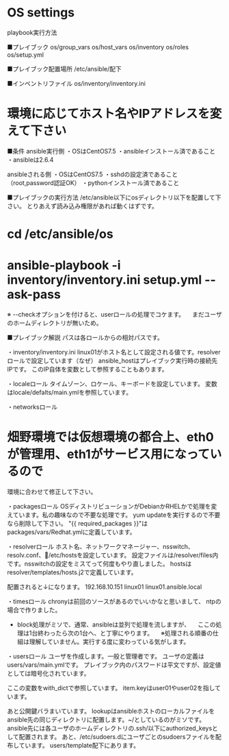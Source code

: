 # OS settings
playbook実行方法

■プレイブック
os/group_vars
os/host_vars
os/inventory
os/roles
os/setup.yml

■プレイブック配置場所
/etc/ansible/配下

■インベントリファイル
os/inventory/inventory.ini
# 環境に応じてホスト名やIPアドレスを変えて下さい

■条件
ansible実行側
・OSはCentOS7.5
・ansibleインストール済であること
・ansibleは2.6.4

ansibleされる側
・OSはCentOS7.5
・sshdの設定済であること（root,password認証OK）
・pythonインストール済であること

■プレイブックの実行方法
/etc/ansible以下にosディレクトリ以下を配置して下さい。
とりあえず読み込み権限があれば動くはずです。

# cd /etc/ansible/os
# ansible-playbook -i inventory/inventory.ini setup.yml --ask-pass

※ --checkオプションを付けると、userロールの処理でコケます。
　まだユーザのホームディレクトリが無いため。

■プレイブック解説
パスは各ロールからの相対パスです。

・inventory/inventory.ini
linux01がホスト名として設定される値です。resolverロールで設定しています（なぜ）
ansible_hostはプレイブック実行時の接続先IPです。
このIP自体を変数として参照することもあります。



・localeロール
タイムゾーン、ロケール、キーボードを設定しています。
変数はlocale/defalts/main.ymlを参照しています。



・networksロール
# 畑野環境では仮想環境の都合上、eth0が管理用、eth1がサービス用になっているので
  環境に合わせて修正して下さい。



・packagesロール
OSディストリビューションがDebianかRHELかで処理を変えています。私の趣味なので不要な処理です。
yum updateを実行するので不要なら削除して下さい。
"{{ required_packages }}"はpackages/vars/Redhat.ymlに定義しています。



・resolverロール
ホスト名、ネットワークマネージャー、nsswitch、resolv.conf、/etc/hostsを設定しています。
設定ファイルは/resolver/files内です。nsswitchの設定をミスてって何度もやり直しました。
hostsはresolver/templates/hosts.j2で定義しています。

配置されると↓になります。
192.168.10.151 linux01 linux01.ansible.local



・timesロール
chronyは前回のソースがあるのでいいかなと思いまして、
ntpの場合で作りました。

- block処理がミソで、通常、ansibleは並列で処理を流しますが、
　ここの処理は1台終わったら次の1台へ、と丁寧にやります。
　※処理される順番の仕組は理解していません。実行する度に変わっている気がします。



・usersロール
ユーザを作成します。一般と管理者です。
ユーザの定義はusers/vars/main.ymlです。
プレイブック内のパスワードは平文ですが、設定値としては暗号化されています。

ここの変数をwith_dictで参照しています。
item.keyはuser01やuser02を指しています。

あと公開鍵バラまいています。
lookupはansibleホストのローカルファイルを
ansible先の同じディレクトリに配置します。~/としているのがミソです。
ansible先には各ユーザのホームディレクトリの.ssh/以下にauthorized_keysとして配置されます。
あと、/etc/sudoers.dにユーザごとのsudoersファイルを配布しています。
users/template配下にあります。
